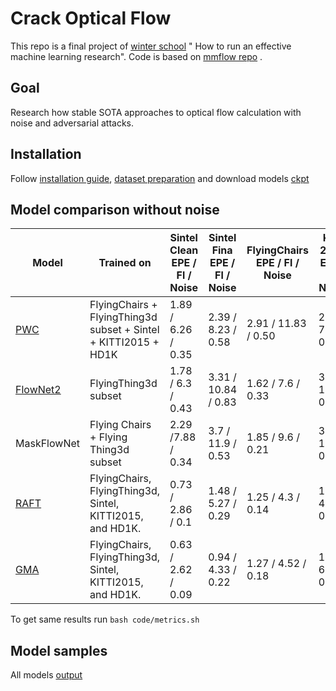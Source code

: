 # Crack Optical Flow

This repo is a final project of [winter school](https://apps.ucu.edu.ua/en/machine-learning-research-winter-school/) "
How to run an effective machine learning research". Code is based on [mmflow repo](https://github.com/open-mmlab/mmflow)
.

## Goal

Research how stable SOTA approaches to optical flow calculation with noise and adversarial attacks.

## Installation

Follow [installation guide](code/docs/en/install.md), [dataset preparation](/code/docs/en/dataset_prepare.md) and
download models [ckpt](code/configs)

## Model comparison without noise

| Model                   | Trained on                                                      | Sintel Clean EPE / Fl / Noise | Sintel Fina EPE / Fl / Noise | FlyingChairs EPE / Fl / Noise | Kitti 2012 EPE / Fl/ Noise | Kitti 2015 EPE / Fl / Noise | 
|-------------------------|-----------------------------------------------------------------|-------------------------------|------------------------------|-------------------------------|----------------------------|-----------------------------|
| [PWC](PWC.md)           | FlyingChairs + FlyingThing3d subset + Sintel + KITTI2015 + HD1K | 1.89 / 6.26 / 0.35            | 2.39 / 8.23 / 0.58           | 2.91 / 11.83 / 0.50           | 2.27 / 7.78 / 0.127        | 2.54 / 8.7 / 0.16           | 
| [FlowNet2](FlowNet2.md) | FlyingThing3d subset                                            | 1.78 / 6.3  / 0.43            | 3.31 / 10.84 / 0.83          | 1.62 / 7.6 / 0.33             | 3 / 13.8 / 0.13            | 8 / 25.1 / 0.4              |
| MaskFlowNet             | Flying Chairs + Flying Thing3d subset                           | 2.29 /7.88 / 0.34             | 3.7 / 11.9 / 0.53            | 1.85 / 9.6 / 0.21             | 3.82/ 17.6 / 0.123         | 9.7 / 29.27 / 0.3           |
| [RAFT](RAFT.md)         | FlyingChairs, FlyingThing3d, Sintel, KITTI2015, and HD1K.       | 0.73 / 2.86 / 0.1             | 1.48 / 5.27 / 0.29           | 1.25 / 4.3 / 0.14             | 1.26 / 4.46 / 0.04         | 1.76 / 6.17 / 0.07          |
| [GMA](GMA.md)           | FlyingChairs, FlyingThing3d, Sintel, KITTI2015, and HD1K.       | 0.63 / 2.62 / 0.09            | 0.94 / 4.33 / 0.22           | 1.27 / 4.52 / 0.18            | 1.67 / 6.62 / 0.16         | 2.78 / 9.34 / 0.51          |

To get same results run `bash code/metrics.sh`

## Model samples

All models [output](https://drive.google.com/drive/folders/1VZjwkBinIB2MSfiGVBuJPCV_Z1r0nwfP?usp=sharing)


